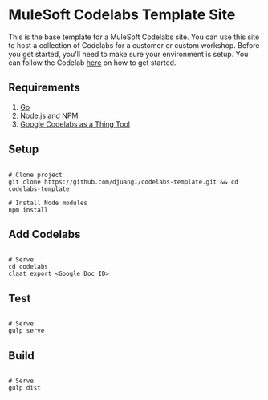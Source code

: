 # MuleSoft Codelabs Template Site

This is the base template for a MuleSoft Codelabs site. You can use this site to host a collection of Codelabs for a customer or custom workshop. Before you get started, you'll need to make sure your environment is setup. You can follow the Codelab [here](https://mulesoft-codelabs.herokuapp.com/codelabs/codelab-setup/index.html?index=..%2F..index#0) on how to get started.

## Requirements

1. [Go](https://mulesoft-codelabs.herokuapp.com/codelabs/codelab-setup/index.html?index=..%2F..index#1)
1. [Node.js and NPM](https://mulesoft-codelabs.herokuapp.com/codelabs/codelab-setup/index.html?index=..%2F..index#2)
1. [Google Codelabs as a Thing Tool](https://mulesoft-codelabs.herokuapp.com/codelabs/codelab-setup/index.html?index=..%2F..index#3)

## Setup

```

# Clone project
git clone https://github.com/djuang1/codelabs-template.git && cd codelabs-template

# Install Node modules
npm install

```

## Add Codelabs

```

# Serve 
cd codelabs
claat export <Google Doc ID>

```

## Test

```

# Serve 
gulp serve

```

## Build

```

# Serve 
gulp dist

```

 

